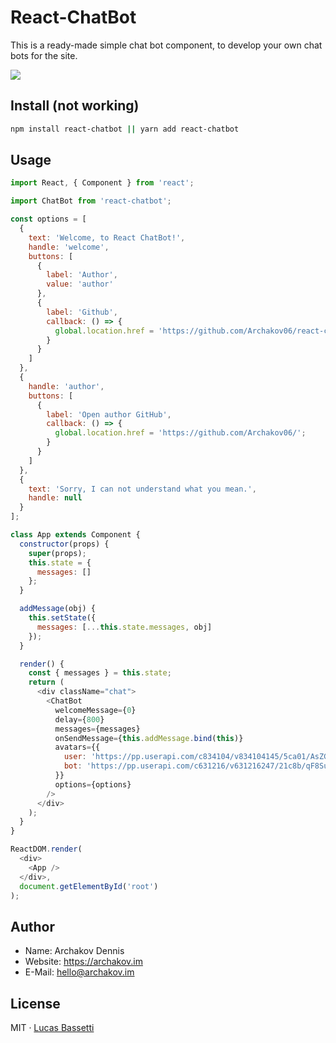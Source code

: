 # React-ChatBot

This is a ready-made simple chat bot component, to develop your own chat bots for the site.

<img src="https://habrastorage.org/webt/uy/9a/od/uy9aod3yyp2rqj2xw1vnceyndbi.gif" />

## Install (not working)

```bash
npm install react-chatbot || yarn add react-chatbot
```

## Usage

```js
import React, { Component } from 'react';

import ChatBot from 'react-chatbot';

const options = [
  {
    text: 'Welcome, to React ChatBot!',
    handle: 'welcome',
    buttons: [
      {
        label: 'Author',
        value: 'author'
      },
      {
        label: 'Github',
        callback: () => {
          global.location.href = 'https://github.com/Archakov06/react-chatbot';
        }
      }
    ]
  },
  {
    handle: 'author',
    buttons: [
      {
        label: 'Open author GitHub',
        callback: () => {
          global.location.href = 'https://github.com/Archakov06/';
        }
      }
    ]
  },
  {
    text: 'Sorry, I can not understand what you mean.',
    handle: null
  }
];

class App extends Component {
  constructor(props) {
    super(props);
    this.state = {
      messages: []
    };
  }

  addMessage(obj) {
    this.setState({
      messages: [...this.state.messages, obj]
    });
  }

  render() {
    const { messages } = this.state;
    return (
      <div className="chat">
        <ChatBot
          welcomeMessage={0}
          delay={800}
          messages={messages}
          onSendMessage={this.addMessage.bind(this)}
          avatars={{
            user: 'https://pp.userapi.com/c834104/v834104145/5ca01/AsZGGgLNr-4.jpg',
            bot: 'https://pp.userapi.com/c631216/v631216247/21c8b/qF8SubyAdsU.jpg'
          }}
          options={options}
        />
      </div>
    );
  }
}

ReactDOM.render(
  <div>
    <App />
  </div>,
  document.getElementById('root')
);
```

## Author

* Name: Archakov Dennis
* Website: https://archakov.im
* E-Mail: hello@archakov.im

## License

MIT · [Lucas Bassetti](http://lucasbassetti.com.br)
